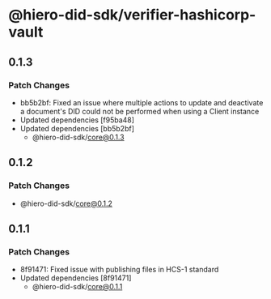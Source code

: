 # @hiero-did-sdk/verifier-hashicorp-vault

## 0.1.3

### Patch Changes

- bb5b2bf: Fixed an issue where multiple actions to update and deactivate a document's DID could not be performed when using a Client instance
- Updated dependencies [f95ba48]
- Updated dependencies [bb5b2bf]
  - @hiero-did-sdk/core@0.1.3

## 0.1.2

### Patch Changes

- @hiero-did-sdk/core@0.1.2

## 0.1.1

### Patch Changes

- 8f91471: Fixed issue with publishing files in HCS-1 standard
- Updated dependencies [8f91471]
  - @hiero-did-sdk/core@0.1.1
